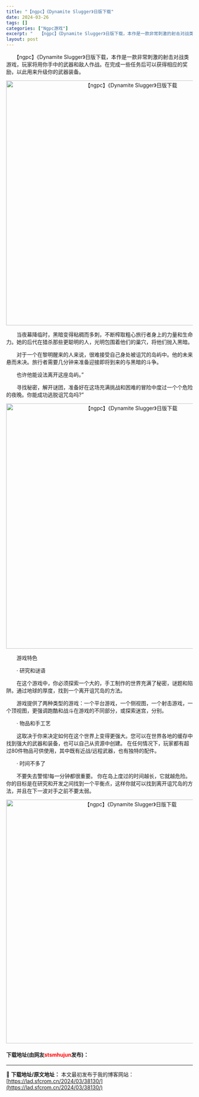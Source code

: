 ```yaml
---
title: "【ngpc】《Dynamite Slugger》日版下载"
date: 2024-03-26
tags: []
categories: ["Ngpc游戏"]
excerpt: "　　【ngpc】《Dynamite Slugger》日版下载，本作是一款非常刺激的射击对战类游戏，玩家将用你手中的武器和敌人作战。在完成一些任务后可以获得相应的奖励，以此用来升级你的武器装备。 　　当夜幕降临时，黑暗变得粘稠而多刺，不断榨取粗心旅行者身上的力量和生命力。她的后代在猎杀那些更聪明的人，&hellip;"
layout: post
---
```


 <p>　　【ngpc】《Dynamite Slugger》日版下载，本作是一款非常刺激的射击对战类游戏，玩家将用你手中的武器和敌人作战。在完成一些任务后可以获得相应的奖励，以此用来升级你的武器装备。</p> <p align="center"><img align="" border="0" src="https://lad.sfcrom.cn/wp-content/uploads/2024/03/20240326_6602bbed2d83b.png" width="659" alt="【ngpc】《Dynamite Slugger》日版下载" /></p> <p>　　当夜幕降临时，黑暗变得粘稠而多刺，不断榨取粗心旅行者身上的力量和生命力。她的后代在猎杀那些更聪明的人，光明包围着他们的巢穴，将他们抛入黑暗。</p> <p>　　对于一个在黎明醒来的人来说，很难接受自己身处被诅咒的岛屿中。他的未来悬而未决。旅行者需要几分钟来准备迎接即将到来的与黑暗的斗争。</p> <p>　　也许他能设法离开这座岛屿。&rdquo;</p> <p>　　寻找秘密，解开谜团，准备好在这场充满挑战和困难的冒险中度过一个个危险的夜晚。你能成功逃脱诅咒岛吗?&rdquo;</p> <p align="center"><img align="" border="0" src="https://lad.sfcrom.cn/wp-content/uploads/2024/03/20240326_6602bbeda9779.png" width="660" alt="【ngpc】《Dynamite Slugger》日版下载" /></p> <p>　　游戏特色</p> <p>　　&middot; 研究和谜语</p> <p>　　在这个游戏中，你必须探索一个大的，手工制作的世界充满了秘密，谜题和陷阱。通过地球的厚度，找到一个离开诅咒岛的方法。</p> <p>　　游戏提供了两种类型的游戏：一个平台游戏，一个侧视图，一个射击游戏，一个顶视图，更强调跑酷和战斗在游戏的不同部分，或探索迷宫，分别。</p> <p>　　&middot; 物品和手工艺</p> <p>　　这取决于你来决定如何在这个世界上变得更强大。您可以在世界各地的缓存中找到强大的武器和装备，也可以自己从资源中创建。 在任何情况下，玩家都有超过80件物品可供使用，其中既有近战/远程武器，也有独特的配件。</p> <p>　　&middot; 时间不多了</p> <p>　　不要失去警惕!每一分钟都很重要。 你在岛上度过的时间越长，它就越危险。 你的目标是在研究和开发之间找到一个平衡点，这样你就可以找到离开诅咒岛的方法，并且在下一波对手之前不要太弱。</p> <p align="center"><img align="" border="0" src="https://lad.sfcrom.cn/wp-content/uploads/2024/03/20240326_6602bbee46fda.png" width="656" alt="【ngpc】《Dynamite Slugger》日版下载" /></p> <p><h4>下载地址(由网友<font color="red">stsmhujun</font>发布)：</h4></p> 

---
📖 **下载地址/原文地址：** 本文最初发布于我的博客网站：[https://lad.sfcrom.cn/2024/03/38130/](https://lad.sfcrom.cn/2024/03/38130/)
